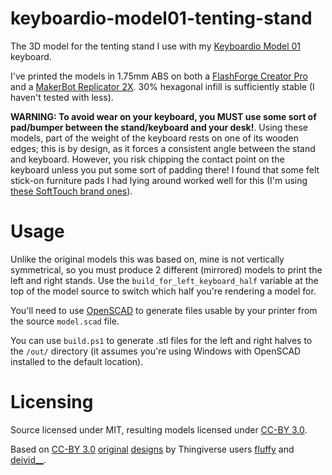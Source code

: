 # keyboardio-model01-tenting-stand
The 3D model for the tenting stand I use with my [Keyboardio Model 01](https://keyboard.io) keyboard.

I've printed the models in 1.75mm ABS on both a [FlashForge Creator Pro](http://www.flashforge.com/creator-pro-3d-printer/) and a [MakerBot Replicator 2X](https://pages.makerbot.com/ap-replicator-2x.html). 30% hexagonal infill is sufficiently stable (I haven't tested with less).

**WARNING: To avoid wear on your keyboard, you MUST use some sort of pad/bumper between the stand/keyboard and your desk!**. Using these models, part of the weight of the keyboard rests on one of its wooden edges; this is by design, as it forces a consistent angle between the stand and keyboard. However, you risk chipping the contact point on the keyboard unless you put some sort of padding there! I found that some felt stick-on furniture pads I had lying around worked well for this (I'm using [these SoftTouch brand ones](https://www.amazon.com/dp/B000SL4GEM/ref=cm_sw_em_r_mt_dp_U_9tJCCbQ0N5YCF)).

# Usage
Unlike the original models this was based on, mine is not vertically symmetrical, so you must produce 2 different (mirrored) models to print the left and right stands. Use the `build_for_left_keyboard_half` variable at the top of the model source to switch which half you're rendering a model for.

You'll need to use [OpenSCAD](http://www.openscad.org/) to generate files usable by your printer from the source `model.scad` file.

You can use `build.ps1` to generate .stl files for the left and right halves to the `/out/` directory (it assumes you're using Windows with OpenSCAD installed to the default location).

# Licensing
Source licensed under MIT, resulting models licensed under [CC-BY 3.0](https://creativecommons.org/licenses/by/3.0/).

Based on [CC-BY 3.0](https://creativecommons.org/licenses/by/3.0/) [original](https://www.thingiverse.com/thing:2803754) [designs](https://www.thingiverse.com/thing:3047870) by Thingiverse users [fluffy](https://www.thingiverse.com/fluffy/about) and [deivid__](https://www.thingiverse.com/deivid__/about).
